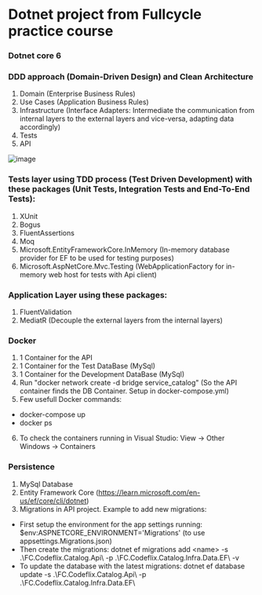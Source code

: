 # Dotnet project from Fullcycle practice course

### Dotnet core 6
### DDD approach (Domain-Driven Design) and Clean Architecture
1. Domain (Enterprise Business Rules)
2. Use Cases (Application Business Rules)
3. Infrastructure (Interface Adapters: Intermediate the communication from internal layers to the external layers and vice-versa, adapting data accordingly)
4. Tests
5. API

![image](https://user-images.githubusercontent.com/31414164/190870678-e2733f30-9d77-4079-8d03-cf3e0c9cb0ed.png)


### Tests layer using TDD process (Test Driven Development) with these packages (Unit Tests, Integration Tests and End-To-End Tests):
1. XUnit
2. Bogus
3. FluentAssertions
4. Moq
5. Microsoft.EntityFrameworkCore.InMemory (In-memory database provider for EF to be used for testing purposes)
6. Microsoft.AspNetCore.Mvc.Testing (WebApplicationFactory for in-memory web host for tests with Api client)

###  Application Layer using these packages:
1. FluentValidation
2. MediatR (Decouple the external layers from the internal layers)

### Docker
1. 1 Container for the API
2. 1 Container for the Test DataBase (MySql)
3. 1 Container for the Development DataBase (MySql)
4. Run "docker network create -d bridge service_catalog" (So the API container finds the DB Container. Setup in docker-compose.yml)
5. Few usefull Docker commands:
- docker-compose up
- docker ps
6. To check the containers running in Visual Studio: View -> Other Windows -> Containers

### Persistence
1. MySql Database
2. Entity Framework Core (https://learn.microsoft.com/en-us/ef/core/cli/dotnet)
3. Migrations in API project. Example to add new migrations: 
- First setup the environment for the app settings running: $env:ASPNETCORE_ENVIRONMENT='Migrations' (to use appsettings.Migrations.json)
- Then create the migrations: dotnet ef migrations add \<name\> -s .\FC.Codeflix.Catalog.Api\ -p .\FC.Codeflix.Catalog.Infra.Data.EF\ -v
- To update the database with the latest migrations:  dotnet ef database update -s .\FC.Codeflix.Catalog.Api\ -p .\FC.Codeflix.Catalog.Infra.Data.EF\
